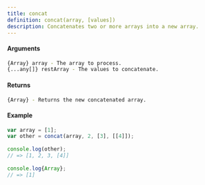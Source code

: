 ```yaml
---
title: concat
definition: concat(array, [values])
description: Concatenates two or more arrays into a new array.
---
```


#### Arguments

```bash
{Array} array - The array to process.
{...any[]} restArray - The values to concatenate.
```

#### Returns

```bash
{Array} - Returns the new concatenated array.
```

#### Example

```ts
var array = [1];
var other = concat(array, 2, [3], [[4]]);
 
console.log(other);
// => [1, 2, 3, [4]]
 
console.log{Array};
// => [1]
```
